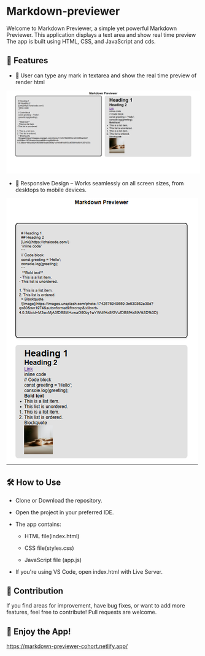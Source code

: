 # Markdown-previewer
Welcome to Markdown Previewer, a simple yet powerful Markdown Previewer. This application displays a text area and show real time preview The app is built using HTML, CSS, and JavaScript and cds.

## 🚀 Features
- 📖 User can type any mark in textarea and show the real time preview of render html

![alt text](image.png)

- 📱 Responsive Design – Works seamlessly on all screen sizes, from desktops to mobile devices.

![alt text](image-1.png)


## 🛠️ How to Use
- Clone or Download the repository.

- Open the project in your preferred IDE.

- The app contains:

   - HTML file(index.html)

  - CSS file(styles.css)

  - JavaScript file (app.js)

- If you're using VS Code, open index.html with Live Server.

## 🤝 Contribution
If you find areas for improvement, have bug fixes, or want to add more features, feel free to contribute! Pull requests are welcome.

## 🎉 Enjoy the App! 
https://markdown-previewer-cohort.netlify.app/
